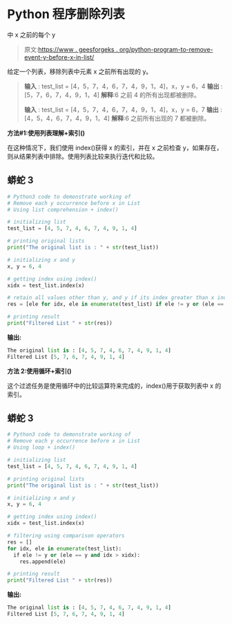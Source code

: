 # Python 程序删除列表

中 x 之前的每个 y

> 原文:[https://www . geesforgeks . org/python-program-to-remove-event-y-before-x-in-list/](https://www.geeksforgeeks.org/python-program-to-remove-each-y-occurrence-before-x-in-list/)

给定一个列表，移除列表中元素 x 之前所有出现的 y。

> **输入** : test_list = [4，5，7，4，6，7，4，9，1，4]，x，y = 6，4
> **输出** : [5，7，6，7，4，9，1，4]
> **解释**:6 之前 4 的所有出现都被删除。
> 
> **输入** : test_list = [4，5，7，4，6，7，4，9，1，4]，x，y = 6，7
> **输出** : [4，5，4，6，7，4，9，1，4]
> **解释**:6 之前所有出现的 7 都被删除。

**方法#1:使用列表理解+索引()**

在这种情况下，我们使用 index()获得 x 的索引，并在 x 之前检查 y，如果存在，则从结果列表中排除。使用列表比较来执行迭代和比较。

## 蟒蛇 3

```py
# Python3 code to demonstrate working of 
# Remove each y occurrence before x in List
# Using list comprehension + index()

# initializing list
test_list = [4, 5, 7, 4, 6, 7, 4, 9, 1, 4]

# printing original lists
print("The original list is : " + str(test_list))

# initializing x and y 
x, y = 6, 4

# getting index using index()
xidx = test_list.index(x)

# retain all values other than y, and y if its index greater than x index
res = [ele for idx, ele in enumerate(test_list) if ele != y or (ele == y and idx > xidx) ]

# printing result 
print("Filtered List " + str(res))
```

**输出:**

```py
The original list is : [4, 5, 7, 4, 6, 7, 4, 9, 1, 4]
Filtered List [5, 7, 6, 7, 4, 9, 1, 4]

```

**方法 2:使用循环+索引()**

这个过滤任务是使用循环中的比较运算符来完成的，index()用于获取列表中 x 的索引。

## 蟒蛇 3

```py
# Python3 code to demonstrate working of 
# Remove each y occurrence before x in List
# Using loop + index()

# initializing list
test_list = [4, 5, 7, 4, 6, 7, 4, 9, 1, 4]

# printing original lists
print("The original list is : " + str(test_list))

# initializing x and y 
x, y = 6, 4

# getting index using index()
xidx = test_list.index(x)

# filtering using comparison operators
res = []
for idx, ele in enumerate(test_list):
  if ele != y or (ele == y and idx > xidx):
    res.append(ele)

# printing result 
print("Filtered List " + str(res))
```

**输出:**

```py
The original list is : [4, 5, 7, 4, 6, 7, 4, 9, 1, 4]
Filtered List [5, 7, 6, 7, 4, 9, 1, 4]

```